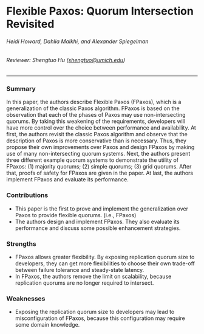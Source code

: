 Flexible Paxos: Quorum Intersection Revisited
===

###### Heidi Howard, Dahlia Malkhi, and Alexander Spiegelman

###### Reviewer: Shengtuo Hu (shengtuo@umich.edu)

---

### Summary

In this paper, the authors describe Flexible Paxos (FPaxos), which is a generalization of the classic Paxos algorithm. FPaxos is based on the observation that each of the phases of Paxos may use non-intersecting quorums. By taking this weakening of the requirements, developers will have more control over the choice between performance and availability. At first, the authors revisit the classic Paxos algorithm and observe that the description of Paxos is more conservative than is necessary. Thus, they propose their own improvements over Paxos and design FPaxos by making use of many non-intersecting quorum systems. Next, the authors present three different example quorum systems to demonstrate the utility of FPaxos: (1) majority quorums; (2) simple quorums; (3) grid quorums. After that, proofs of safety for FPaxos are given in the paper. At last, the authors implement FPaxos and evaluate its performance.

### Contributions

- This paper is the first to prove and implement the generalization over Paxos to provide flexible quorums. (i.e., FPaxos)
- The authors design and implement FPaxos. They also evaluate its performance and discuss some possible enhancement strategies.

### Strengths

- FPaxos allows greater flexibility. By exposing replication quorum size to developers, they can get more flexibilities to choose their own trade-off between failure tolerance and steady-state latency.
- In FPaxos, the authors remove the limit on scalability, because replication quorums are no longer required to intersect.

### Weaknesses

- Exposing the replication quorum size to developers may lead to misconfiguration of FPaxos, because this configuration may require some domain knowledge.
